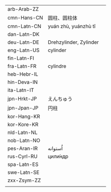 | | | |
|-|-|-|
| arb-Arab-ZZ |  |  |
| cmn-Hans-CN | 圆柱、圆柱体 |  |
| cmn-Latn-CN | yuán zhù, yuánzhù tǐ |  |
| dan-Latn-DK |  |  |
| deu-Latn-DE | Drehzylinder, Zylinder |  |
| eng-Latn-US | cylinder |  |
| fin-Latn-FI |  |  |
| fra-Latn-FR | cylindre |  |
| heb-Hebr-IL |  |  |
| hin-Deva-IN |  |  |
| ita-Latn-IT |  |  |
| jpn-Hrkt-JP | えんちゅう |  |
| jpn-Jpan-JP | 円柱 |  |
| kor-Hang-KR |  |  |
| kor-Kore-KR |  |  |
| nld-Latn-NL |  |  |
| nob-Latn-NO |  |  |
| pes-Aran-IR | اُستوانه |  |
| rus-Cyrl-RU | цили́ндр |  |
| spa-Latn-ES |  |  |
| swe-Latn-SE |  |  |
| zxx-Zsym-ZZ |  |  |
|  |  |  |

